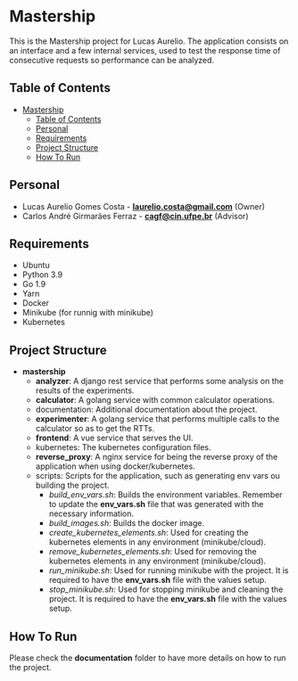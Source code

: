 # Mastership

This is the Mastership project for Lucas Aurelio.
The application consists on an interface and a few internal services, used to test the response time of consecutive requests so performance can be analyzed.

## Table of Contents

- [Mastership](#mastership)
  - [Table of Contents](#table-of-contents)
  - [Personal](#personal)
  - [Requirements](#requirements)
  - [Project Structure](#project-structure)
  - [How To Run](#how-to-run)

## Personal

- Lucas Aurelio Gomes Costa - **laurelio.costa@gmail.com** (Owner)
- Carlos André Girmarães Ferraz - **cagf@cin.ufpe.br** (Advisor)

## Requirements

- Ubuntu
- Python 3.9
- Go 1.9
- Yarn
- Docker
- Minikube (for runnig with minikube)
- Kubernetes

## Project Structure

- **mastership**
  - **analyzer**: A django rest service that performs some analysis on the results of the experiments.
  - **calculator**: A golang service with common calculator operations.
  - documentation: Additional documentation about the project.
  - **experimenter**: A golang service that performs multiple calls to the calculator so as to get the RTTs.
  - **frontend**: A vue service that serves the UI.
  - kubernetes: The kubernetes configuration files.
  - **reverse_proxy**: A nginx service for being the reverse proxy of the application when using docker/kubernetes.
  - scripts: Scripts for the application, such as generating env vars ou building the project.
    - *build_env_vars.sh*: Builds the environment variables. Remember to update the **env_vars.sh** file that was generated with the necessary information.
    - *build_images.sh*: Builds the docker image.
    - *create_kubernetes_elements.sh*: Used for creating the kubernetes elements in any environment (minikube/cloud).
    - *remove_kubernetes_elements.sh*: Used for removing the kubernetes elements in any environment (minikube/cloud).
    - *run_minikube.sh*: Used for running minikube with the project. It is required to have the **env_vars.sh** file with the values setup.
    - *stop_minikube.sh*: Used for stopping minikube and cleaning the project. It is required to have the **env_vars.sh** file with the values setup.

## How To Run

Please check the **documentation** folder to have more details on how to run the project.
